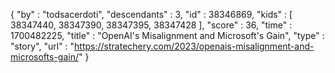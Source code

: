 {
  "by" : "todsacerdoti",
  "descendants" : 3,
  "id" : 38346869,
  "kids" : [ 38347440, 38347390, 38347395, 38347428 ],
  "score" : 36,
  "time" : 1700482225,
  "title" : "OpenAI's Misalignment and Microsoft's Gain",
  "type" : "story",
  "url" : "https://stratechery.com/2023/openais-misalignment-and-microsofts-gain/"
}
